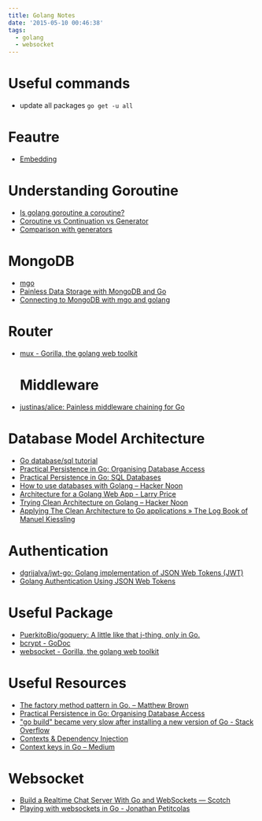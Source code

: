 ```yaml
---
title: Golang Notes
date: '2015-05-10 00:46:38'
tags:
  - golang
  - websocket
---
```


# Useful commands
- update all packages `go get -u all`

# Feautre

- [Embedding][@01]

# Understanding Goroutine

- [Is golang goroutine a coroutine?][@02]
- [Coroutine vs Continuation vs Generator][@03]
- [Comparison with generators][@04]

# MongoDB

- [mgo][@05]
- [Painless Data Storage with MongoDB and Go][@06]
- [Connecting to MongoDB with mgo and golang][@07]

# Router

- [mux - Gorilla, the golang web toolkit][@08]

  # Middleware

- [justinas/alice: Painless middleware chaining for Go][@09]

# Database Model Architecture

- [Go database/sql tutorial][@10]
- [Practical Persistence in Go: Organising Database Access][@11]
- [Practical Persistence in Go: SQL Databases][@12]
- [How to use databases with Golang – Hacker Noon][@13]
- [Architecture for a Golang Web App - Larry Price][@14]
- [Trying Clean Architecture on Golang – Hacker Noon][@15]
- [Applying The Clean Architecture to Go applications » The Log Book of Manuel Kiessling][@16]


# Authentication

- [dgrijalva/jwt-go: Golang implementation of JSON Web Tokens (JWT)][@17]
- [Golang Authentication Using JSON Web Tokens][@18]

# Useful Package

- [PuerkitoBio/goquery: A little like that j-thing, only in Go.][@19]
- [bcrypt - GoDoc][@20]
- [websocket - Gorilla, the golang web toolkit][@21]

# Useful Resources
- [The factory method pattern in Go. – Matthew Brown][@22]
- [Practical Persistence in Go: Organising Database Access][@11]
- ["go build" became very slow after installing a new version of Go - Stack Overflow][@24]
- [Contexts & Dependency Injection][@25]
- [Context keys in Go – Medium][@26]


# Websocket
- [Build a Realtime Chat Server With Go and WebSockets ― Scotch][@27]
- [Playing with websockets in Go - Jonathan Petitcolas][@28]

<!-- reference links -->

[@01]: https://golang.org/doc/effective_go.html#embedding
[@02]: http://stackoverflow.com/questions/18058164/is-/golang-goroutine-a-coroutine
[@03]: http://stackoverflow.com/questions/715758/coroutine-vs-continuation-vs-generator
[@04]: http://en.wikipedia.org/wiki/CoroutineComparison_with_generators
[@05]: https://labix.org/mgo
[@06]: http://spf13.com/presentation/MongoDB-and-Go/
[@07]: https://docs.compose.io/languages/golang.html
[@08]: http://www.gorillatoolkit.org/pkg/mux
[@09]: https://github.com/justinas/alice
[@10]: http://go-database-sql.org/
[@11]: http://www.alexedwards.net/blog/organising-database-access
[@12]: http://www.alexedwards.net/blog/practical-persistence-sql
[@13]: https://hackernoon.com/how-to-work-with-databases-in-golang-33b002aa8c47
[@14]: https://larry-price.com/blog/2015/06/25/architecture-for-a-golang-web-app/
[@15]: https://hackernoon.com/golang-clean-archithecture-efd6d7c43047
[@16]: http://manuel.kiessling.net/2012/09/28/applying-the-clean-architecture-to-go-applications/
[@17]: https://github.com/dgrijalva/jwt-go
[@18]: https://dinosaurscode.xyz/go/2016/06/17/golang-jwt-authentication/
[@19]: https://github.com/PuerkitoBio/goquery
[@20]: https://godoc.org/golang.org/x/crypto/bcrypt
[@21]: http://www.gorillatoolkit.org/pkg/websocket
[@22]: http://matthewbrown.io/2016/01/23/factory-pattern-in-golang/
[@23]: http://www.alexedwards.net/blog/organising-database-access
[@24]: https://stackoverflow.com/questions/24341654/go-build-became-very-slow-after-installing-a-new-version-of-go
[@25]: https://paddy.io/posts/contexts-and-dependency-injection/
[@26]: https://medium.com/@matryer/context-keys-in-go-5312346a868d
[@27]: https://scotch.io/bar-talk/build-a-realtime-chat-server-with-go-and-websockets
[@28]: https://www.jonathan-petitcolas.com/2015/01/27/playing-with-websockets-in-go.html
